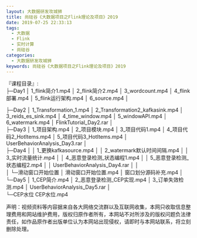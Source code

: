 ```yaml
---
layout: 大数据研发攻城狮
title: 尚硅谷《大数据项目之Flink理论及项目》2019     
date: 2019-07-25 22:33:13
tags:
  - 大数据
  - Flink
  - 实时计算
  - 尚硅谷
categories:
  - 大数据研发攻城狮
keywords: 尚硅谷《大数据项目之Flink理论及项目》2019     
---
```

『课程目录』:  
├─Day1
│      1_flink简介1.mp4
│      2_flink简介2.mp4
│      3_wordcount.mp4
│      4_flink部署.mp4
│      5_flink运行架构.mp4
│      6_source.mp4
│     
<!-- more -->  
├─Day2
│      1_Transformation_1.mp4
│      2_Transformation2_kafkasink.mp4
│      3_reids_es_sink.mp4
│      4_time_window.mp4
│      5_windowAPI.mp4
│      6_watermark.mp4
│      FlinkTutorial_Day2.rar
│      
├─Day3
│      1_项目架构.mp4
│      2_项目模块.mp4
│      3_项目代码1.mp4
│      4_项目代码2_HotItems.mp4
│      5_项目代码3_HotItems.mp4
│      UserBehaviorAnalysis_Day3.rar
│      
├─Day4
│  │  1_更换kafkasource.mp4
│  │  2_watermark默认时间间隔.mp4
│  │  3_实时流量统计.mp4
│  │  4_恶意登录检测_状态编程1.mp4
│  │  5_恶意登录检测_状态编程2.mp4
│  │  UserBehaviorAnalysis_Day4.rar
│  │  
│  └─滑动窗口开始位置
│          滑动窗口开始位置.mp4
│          窗口划分源码补充.mp4
│          
└─Day5
    │  1_CEP简介.mp4
    │  2_恶意登录检测_CEP实现.mp4
    │  3_订单失效检测.mp4
    │  UserBehaviorAnalysis_Day5.rar
    │  
    └─CEP水位
            CEP水位.mp4

<div class="post-copyright">
    <div class="post-copyright__author">
      <span class="post-copyright-meta">声明：视频资料等内容据来自各大网络交流群以及互联网收集，本网只收取信息整理费用和网站维护费用，版权归原作者所有，本网站不对所涉及的版权问题负法律责任，如作品原作者出版单位认为本网站出现侵权，请即时与本网站联系，将立刻删除处理。 </span>
    </div>
</div>

<blockquote class="blockquote-center">

</blockquote>

